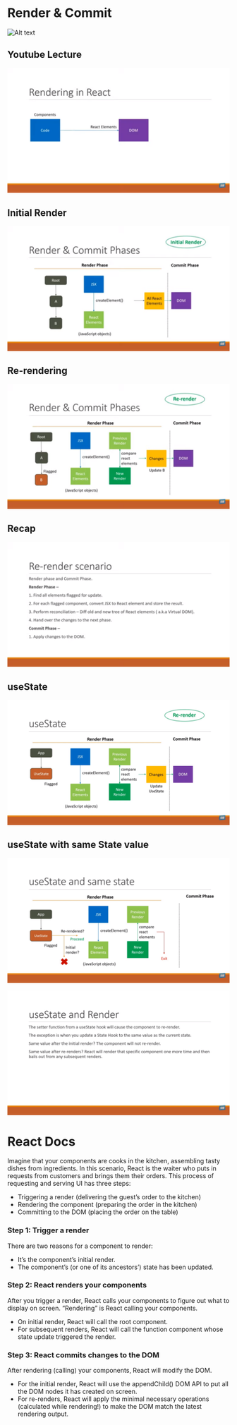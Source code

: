 # Render & Commit

![Alt text](https://miro.medium.com/v2/resize:fit:828/format:webp/1*o8X7VFBBUls2PM70Dtj_ig.gif)

## Youtube Lecture
![Alt text](image-15.png)

## Initial Render 
![Alt text](image-16.png)

## Re-rendering
![Alt text](image-17.png)

## Recap
![Alt text](image-18.png)

## useState 
![Alt text](image-21.png)

## useState with same State value
![Alt text](image-22.png)

![Alt text](image-23.png)

# React Docs


Imagine that your components are cooks in the kitchen, assembling tasty dishes from ingredients. In this scenario, React is the waiter who puts in requests from customers and brings them their orders. This process of requesting and serving UI has three steps:

* Triggering a render (delivering the guest’s order to the kitchen)
* Rendering the component (preparing the order in the kitchen)
* Committing to the DOM (placing the order on the table)

### Step 1: Trigger a render 
There are two reasons for a component to render:

* It’s the component’s initial render.
* The component’s (or one of its ancestors’) state has been updated.

### Step 2: React renders your components 
After you trigger a render, React calls your components to figure out what to display on screen. “Rendering” is React calling your components.

* On initial render, React will call the root component.
* For subsequent renders, React will call the function component whose state update triggered the render.

### Step 3: React commits changes to the DOM 
After rendering (calling) your components, React will modify the DOM.

* For the initial render, React will use the appendChild() DOM API to put all the DOM nodes it has created on screen.
* For re-renders, React will apply the minimal necessary operations (calculated while rendering!) to make the DOM match the latest rendering output.